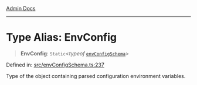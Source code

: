 [Admin Docs](/)

***

# Type Alias: EnvConfig

> **EnvConfig**: `Static`\<*typeof* [`envConfigSchema`](../variables/envConfigSchema.md)\>

Defined in: [src/envConfigSchema.ts:237](https://github.com/PalisadoesFoundation/talawa-api/blob/a88e9b37389a25702f1dcb39c566193904da08be/src/envConfigSchema.ts#L237)

Type of the object containing parsed configuration environment variables.
